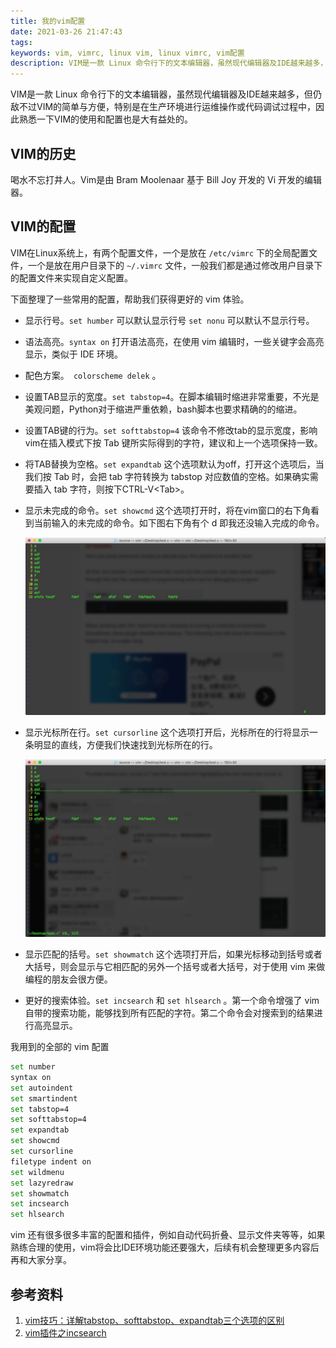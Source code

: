 ```yaml
---
title: 我的vim配置
date: 2021-03-26 21:47:43
tags:
keywords: vim, vimrc, linux vim, linux vimrc, vim配置
description: VIM是一款 Linux 命令行下的文本编辑器，虽然现代编辑器及IDE越来越多，但仍敌不过VIM的简单与方便，特别是在生产环境进行运维操作或代码调试过程中，因此熟悉一下VIM的使用和配置也是大有益处的。
---
```


VIM是一款 Linux 命令行下的文本编辑器，虽然现代编辑器及IDE越来越多，但仍敌不过VIM的简单与方便，特别是在生产环境进行运维操作或代码调试过程中，因此熟悉一下VIM的使用和配置也是大有益处的。

## VIM的历史

喝水不忘打井人。Vim是由 Bram Moolenaar 基于 Bill Joy 开发的 Vi 开发的编辑器。

## VIM的配置

VIM在Linux系统上，有两个配置文件，一个是放在 `/etc/vimrc` 下的全局配置文件，一个是放在用户目录下的 `~/.vimrc` 文件，一般我们都是通过修改用户目录下的配置文件来实现自定义配置。

下面整理了一些常用的配置，帮助我们获得更好的 vim 体验。

* 显示行号。`set humber` 可以默认显示行号 `set nonu` 可以默认不显示行号。

* 语法高亮。`syntax on` 打开语法高亮，在使用 vim 编辑时，一些关键字会高亮显示，类似于 IDE 环境。

* 配色方案。` colorscheme delek` 。

* 设置TAB显示的宽度。`set tabstop=4`。在脚本编辑时缩进非常重要，不光是美观问题，Python对于缩进严重依赖，bash脚本也要求精确的的缩进。

* 设置TAB键的行为。`set softtabstop=4` 该命令不修改tab的显示宽度，影响vim在插入模式下按 Tab 键所实际得到的字符，建议和上一个选项保持一致。

* 将TAB替换为空格。`set expandtab` 这个选项默认为off，打开这个选项后，当我们按 Tab 时，会把 tab 字符转换为 tabstop 对应数值的空格。如果确实需要插入 tab 字符，则按下CTRL-V\<Tab\>。

* 显示未完成的命令。`set showcmd` 这个选项打开时，将在vim窗口的右下角看到当前输入的未完成的命令。如下图右下角有个 d 即我还没输入完成的命令。

  ![showcmd](20210329-my-vimrc/showcmd.jpg)

* 显示光标所在行。`set cursorline` 这个选项打开后，光标所在的行将显示一条明显的直线，方便我们快速找到光标所在的行。

  ![cursorline](20210329-my-vimrc/cursorline.jpg)

* 显示匹配的括号。`set showmatch` 这个选项打开后，如果光标移动到括号或者大括号，则会显示与它相匹配的另外一个括号或者大括号，对于使用 vim 来做编程的朋友会很方便。

* 更好的搜索体验。`set incsearch` 和 `set hlsearch` 。第一个命令增强了 vim 自带的搜索功能，能够找到所有匹配的字符。第二个命令会对搜索到的结果进行高亮显示。

我用到的全部的 vim 配置

```sh
set number
syntax on
set autoindent
set smartindent
set tabstop=4
set softtabstop=4
set expandtab
set showcmd
set cursorline
filetype indent on
set wildmenu
set lazyredraw
set showmatch
set incsearch
set hlsearch
```

vim 还有很多很多丰富的配置和插件，例如自动代码折叠、显示文件夹等等，如果熟练合理的使用，vim将会比IDE环境功能还要强大，后续有机会整理更多内容后再和大家分享。

## 参考资料

1. [vim技巧：详解tabstop、softtabstop、expandtab三个选项的区别](https://segmentfault.com/a/1190000021133524)
2. [vim插件之incsearch](https://mounui.com/314.html)
